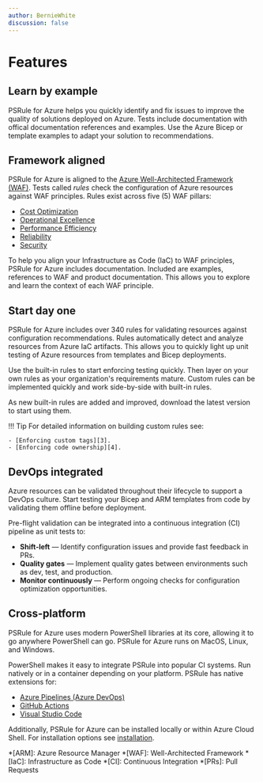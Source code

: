 ```yaml
---
author: BernieWhite
discussion: false
---
```


# Features

## Learn by example

PSRule for Azure helps you quickly identify and fix issues to improve the quality of solutions deployed on Azure.
Tests include documentation with offical documentation references and examples.
Use the Azure Bicep or template examples to adapt your solution to recommendations.

## Framework aligned

PSRule for Azure is aligned to the [Azure Well-Architected Framework (WAF)][2].
Tests called _rules_ check the configuration of Azure resources against WAF principles.
Rules exist across five (5) WAF pillars:

- [Cost Optimization][9]
- [Operational Excellence][10]
- [Performance Efficiency][11]
- [Reliability][12]
- [Security][13]

To help you align your Infrastructure as Code (IaC) to WAF principles, PSRule for Azure includes documentation.
Included are examples, references to WAF and product documentation.
This allows you to explore and learn the context of each WAF principle.

  [2]: https://learn.microsoft.com/azure/architecture/framework/
  [9]: en/rules/module.md#cost-optimization
  [10]: en/rules/module.md#operational-excellence
  [11]: en/rules/module.md#performance-efficiency
  [12]: en/rules/module.md#reliability
  [13]: en/rules/module.md#security

## Start day one

PSRule for Azure includes over 340 rules for validating resources against configuration recommendations.
Rules automatically detect and analyze resources from Azure IaC artifacts.
This allows you to quickly light up unit testing of Azure resources from templates and Bicep deployments.

Use the built-in rules to start enforcing testing quickly.
Then layer on your own rules as your organization's requirements mature.
Custom rules can be implemented quickly and work side-by-side with built-in rules.

As new built-in rules are added and improved, download the latest version to start using them.

!!! Tip
    For detailed information on building custom rules see:

    - [Enforcing custom tags][3].
    - [Enforcing code ownership][4].

  [3]: customization/enforce-custom-tags.md
  [4]: customization/enforce-codeowners.md

## DevOps integrated

Azure resources can be validated throughout their lifecycle to support a DevOps culture.
Start testing your Bicep and ARM templates from code by validating them offline before deployment.

Pre-flight validation can be integrated into a continuous integration (CI) pipeline as unit tests to:

- **Shift-left** &mdash; Identify configuration issues and provide fast feedback in PRs.
- **Quality gates** &mdash; Implement quality gates between environments such as dev, test, and production.
- **Monitor continuously** &mdash; Perform ongoing checks for configuration optimization opportunities.

## Cross-platform

PSRule for Azure uses modern PowerShell libraries at its core,
allowing it to go anywhere PowerShell can go.
PSRule for Azure runs on MacOS, Linux, and Windows.

PowerShell makes it easy to integrate PSRule into popular CI systems.
Run natively or in a container depending on your platform.
PSRule has native extensions for:

- [Azure Pipelines (Azure DevOps)][5]
- [GitHub Actions][6]
- [Visual Studio Code][7]

Additionally, PSRule for Azure can be installed locally or within Azure Cloud Shell.
For installation options see [installation][8].

  [5]: https://marketplace.visualstudio.com/items?itemName=bewhite.ps-rule
  [6]: https://github.com/marketplace/actions/psrule
  [7]: https://marketplace.visualstudio.com/items?itemName=bewhite.psrule-vscode
  [8]: install-instructions.md

*[ARM]: Azure Resource Manager
*[WAF]: Well-Architected Framework
*[IaC]: Infrastructure as Code
*[CI]: Continuous Integration
*[PRs]: Pull Requests
